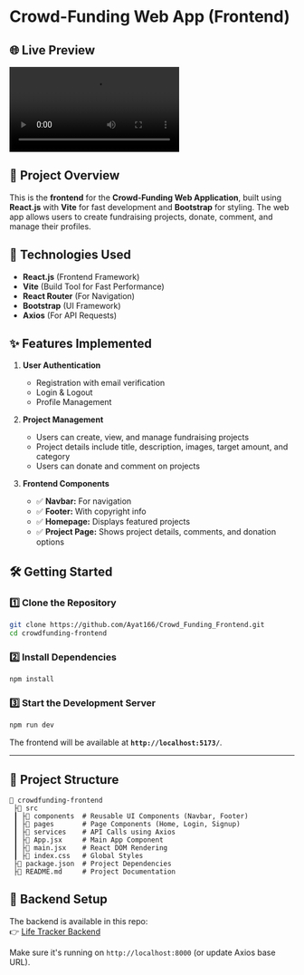 # Crowd-Funding Web App (Frontend)

## 🌐 Live Preview
<video controls src="src/assets/Recording 2025-04-17 175017 (1).mp4" title="demo"></video>

## 📌 Project Overview
This is the **frontend** for the **Crowd-Funding Web Application**, built using **React.js** with **Vite** for fast development and **Bootstrap** for styling. The web app allows users to create fundraising projects, donate, comment, and manage their profiles.

## 🚀 Technologies Used
- **React.js** (Frontend Framework)
- **Vite** (Build Tool for Fast Performance)
- **React Router** (For Navigation)
- **Bootstrap** (UI Framework)
- **Axios** (For API Requests)

## ✨ Features Implemented
1. **User Authentication**
   - Registration with email verification
   - Login & Logout
   - Profile Management

2. **Project Management**
   - Users can create, view, and manage fundraising projects
   - Project details include title, description, images, target amount, and category
   - Users can donate and comment on projects

3. **Frontend Components**
   - ✅ **Navbar:** For navigation
   - ✅ **Footer:** With copyright info
   - ✅ **Homepage:** Displays featured projects
   - ✅ **Project Page:** Shows project details, comments, and donation options

## 🛠️ Getting Started

### 1️⃣ Clone the Repository
```sh
git clone https://github.com/Ayat166/Crowd_Funding_Frontend.git
cd crowdfunding-frontend
```

### 2️⃣ Install Dependencies
```sh
npm install
```

### 3️⃣ Start the Development Server
```sh
npm run dev
```
The frontend will be available at **`http://localhost:5173/`**.

---

## 🏰️ **Project Structure**
```
📛 crowdfunding-frontend
 ├📂 src
 ┃ ├📂 components  # Reusable UI Components (Navbar, Footer)
 ┃ ├📂 pages       # Page Components (Home, Login, Signup)
 ┃ ├📂 services    # API Calls using Axios
 ┃ ├💚 App.jsx     # Main App Component
 ┃ ├💚 main.jsx    # React DOM Rendering
 ┃ ├💚 index.css   # Global Styles
 ├💚 package.json  # Project Dependencies
 ├💚 README.md     # Project Documentation
```

## 📡 Backend Setup

The backend is available in this repo:  
👉 [Life Tracker Backend](https://github.com/Ayat166/Crowd_Funding_Backend.git)

Make sure it's running on `http://localhost:8000` (or update Axios base URL).